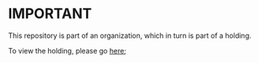 # IMPORTANT

This repository is part of an organization, which in turn is part of a holding.

To view the holding, please go [here](https://github.com/HolismHolding/Infra);